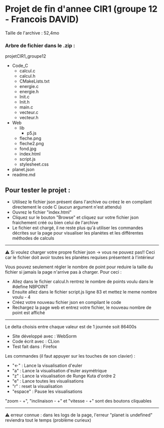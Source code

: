 Projet de fin d'annee CIR1 (groupe 12 - Francois DAVID)
=======

Taille de l'archive : 52,4mo

### Arbre de fichier dans le .zip :
projetCIR1_groupe12
* Code_C
    * calcul.c
    * calcul.h
    * CMakeLists.txt
    * energie.c
    * energie.h
    * Init.c
    * Init.h
    * main.c
    * vecteur.c
    * vecteur.h
* Web 
    * lib
        * p5.js
    * fleche.png
    * fleche2.png
    * fond.jpg
    * index.html
    * script.js
    * stylesheet.css
* planet.json
* readme.md

**Pour tester le projet :** 
- 
* Utilisez le fichier json présent dans l'archive ou créez le en compilant directement le code C (aucun argument n'est attendu)
* Ouvrez le fichier "index.html"
* Cliquez sur le bouton "Browse" et cliquez sur votre fichier json fraichement créé ou bien celui de l'archive
* Le fichier est chargé, il ne reste plus qu'à utiliser les commandes décrites sur la page pour visualiser les planètes et les différentes méthodes de calculs

-------------
⚠️ Si voulez charger votre propre fichier json -> vous ne pouvez pas!! 
Ceci car le fichier doit avoir toutes les planètes requises présentent à l'intérieur

Vous pouvez seulement régler le nombre de point pour reduire la taille du fichier si jamais la page n'arrive pas à charger.
Pour ceci :
* Allez dans le fichier calcul.h rentrez le nombre de points voulu dans le #define NBPOINT
* Ensuite allez dans le fichier script.js ligne 83 et mettez le meme nombre voulu - 4
* Créez votre nouveau fichier json en compilant le code
* Rechargez la page web et entrez votre fichier, le nouveau nombre de point est affiché
-------------

Le delta choisis entre chaque valeur est de 1 journée soit 86400s

* Site développé avec : WebSorm
* Code écrit avec : CLion
* Test fait dans : Firefox

Les commandes (il faut appuyer sur les touches de son clavier) : 

* "<-" : Lance la visualisation d'euler
* "a" : Lance la visualisation d'euler asymétrique
* "z" : Lance la visualisation de Runge Kuta d'ordre 2
* "e" : Lance toutes les visualisations
* "r" : reset la visualisation
* "espace" : Pause les visualisations

"zoom - +", "inclinaison - +" et "vitesse - +" sont des boutons cliquables

-------------
⚠️ erreur connue : dans les logs de la page, l'erreur "planet is undefined" reviendra tout le temps (problème curieux)